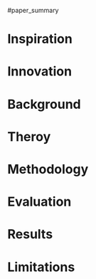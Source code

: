 #paper_summary 

# Inspiration



# Innovation



# Background



# Theroy



# Methodology



# Evaluation



# Results



# Limitations